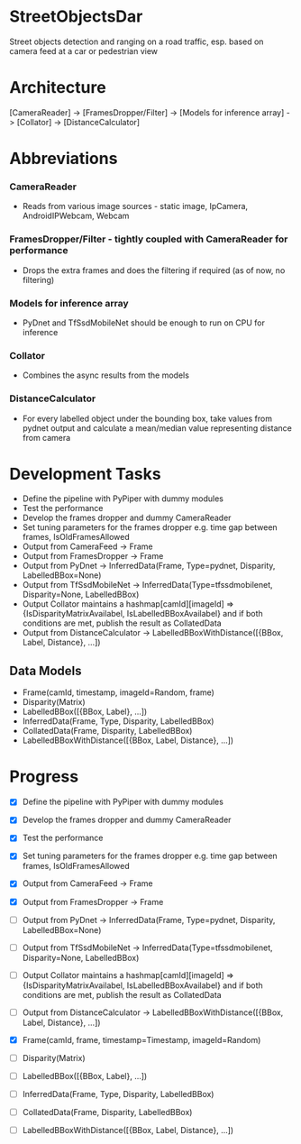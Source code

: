 # StreetObjectsDar

Street objects detection and ranging on a road traffic, esp. based on camera feed at a car or pedestrian view

# Architecture

[CameraReader] -> [FramesDropper/Filter] -> [Models for inference array] -> [Collator] -> [DistanceCalculator]

# Abbreviations

### CameraReader
- Reads from various image sources - static image, IpCamera, AndroidIPWebcam, Webcam

### FramesDropper/Filter - tightly coupled with CameraReader for performance
- Drops the extra frames and does the filtering if required (as of now, no filtering)

### Models for inference array
- PyDnet and TfSsdMobileNet should be enough to run on CPU for inference

### Collator
- Combines the async results from the models

### DistanceCalculator
- For every labelled object under the bounding box, take values from pydnet output and calculate a mean/median value representing distance from camera

# Development Tasks
- Define the pipeline with PyPiper with dummy modules
- Test the performance
- Develop the frames dropper and dummy CameraReader
- Set tuning parameters for the frames dropper e.g. time gap between frames, IsOldFramesAllowed
- Output from CameraFeed -> Frame
- Output from FramesDropper -> Frame
- Output from PyDnet -> InferredData(Frame, Type=pydnet, Disparity, LabelledBBox=None)
- Output from TfSsdMobileNet -> InferredData(Type=tfssdmobilenet, Disparity=None, LabelledBBox)
- Output Collator maintains a hashmap[camId][imageId] => {IsDisparityMatrixAvailabel, IsLabelledBBoxAvailabel} and if both conditions are met, publish the result as CollatedData
- Output from DistanceCalculator -> LabelledBBoxWithDistance([{BBox, Label, Distance}, ...])

## Data Models
- Frame(camId, timestamp, imageId=Random, frame)
- Disparity(Matrix)
- LabelledBBox([{BBox, Label}, ...])
- InferredData(Frame, Type, Disparity, LabelledBBox)
- CollatedData(Frame, Disparity, LabelledBBox)
- LabelledBBoxWithDistance([{BBox, Label, Distance}, ...])

# Progress
- [x] Define the pipeline with PyPiper with dummy modules
- [x] Develop the frames dropper and dummy CameraReader
- [x] Test the performance
- [x] Set tuning parameters for the frames dropper e.g. time gap between frames, IsOldFramesAllowed
- [x] Output from CameraFeed -> Frame
- [x] Output from FramesDropper -> Frame
- [ ] Output from PyDnet -> InferredData(Frame, Type=pydnet, Disparity, LabelledBBox=None)
- [ ] Output from TfSsdMobileNet -> InferredData(Type=tfssdmobilenet, Disparity=None, LabelledBBox)
- [ ] Output Collator maintains a hashmap[camId][imageId] => {IsDisparityMatrixAvailabel, IsLabelledBBoxAvailabel} and if both conditions are met, publish the result as CollatedData
- [ ] Output from DistanceCalculator -> LabelledBBoxWithDistance([{BBox, Label, Distance}, ...])

- [x] Frame(camId, frame, timestamp=Timestamp, imageId=Random)
- [ ] Disparity(Matrix)
- [ ] LabelledBBox([{BBox, Label}, ...])
- [ ] InferredData(Frame, Type, Disparity, LabelledBBox)
- [ ] CollatedData(Frame, Disparity, LabelledBBox)
- [ ] LabelledBBoxWithDistance([{BBox, Label, Distance}, ...])
